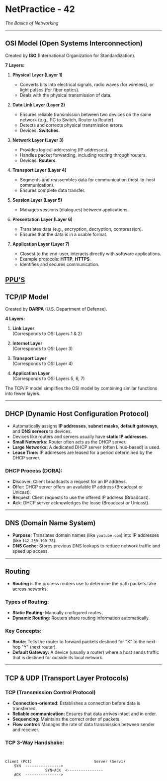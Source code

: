 # NetPractice - 42  
*The Basics of Networking*

---

## OSI Model (Open Systems Interconnection)

Created by **ISO** (International Organization for Standardization).

**7 Layers:**

1. **Physical Layer (Layer 1)**  
   - Converts bits into electrical signals, radio waves (for wireless), or light pulses (for fiber optics).  
   - Deals with the physical transmission of data.

2. **Data Link Layer (Layer 2)**  
   - Ensures reliable transmission between two devices on the same network (e.g., PC to Switch, Router to Router).  
   - Detects and corrects physical transmission errors.  
   - Devices: **Switches**.

3. **Network Layer (Layer 3)**  
   - Provides logical addressing (IP addresses).  
   - Handles packet forwarding, including routing through routers.  
   - Devices: **Routers**.

4. **Transport Layer (Layer 4)**  
   - Segments and reassembles data for communication (host-to-host communication).  
   - Ensures complete data transfer.

5. **Session Layer (Layer 5)**  
   - Manages sessions (dialogues) between applications.

6. **Presentation Layer (Layer 6)**  
   - Translates data (e.g., encryption, decryption, compression).  
   - Ensures that the data is in a usable format.

7. **Application Layer (Layer 7)**  
   - Closest to the end-user, interacts directly with software applications.  
   - Example protocols: **HTTP**, **HTTPS**.  
   - Identifies and secures communication.


[PPU'S](diagram.png)
---

## TCP/IP Model

Created by **DARPA** (U.S. Department of Defense).

**4 Layers:**

1. **Link Layer**  
   (Corresponds to OSI Layers 1 & 2)

2. **Internet Layer**  
   (Corresponds to OSI Layer 3)

3. **Transport Layer**  
   (Corresponds to OSI Layer 4)

4. **Application Layer**  
   (Corresponds to OSI Layers 5, 6, 7)

The TCP/IP model simplifies the OSI model by combining similar functions into fewer layers.

---

## DHCP (Dynamic Host Configuration Protocol)

- Automatically assigns **IP addresses**, **subnet masks**, **default gateways**, and **DNS servers** to devices.
- Devices like routers and servers usually have **static IP addresses**.
- **Small Networks:** Router often acts as the DHCP server.
- **Large Networks:** A dedicated DHCP server (often Linux-based) is used.
- **Lease Time:** IP addresses are leased for a period determined by the DHCP server.

### DHCP Process (DORA):

- **D**iscover: Client broadcasts a request for an IP address.  
- **O**ffer: DHCP server offers an available IP address (Broadcast or Unicast).  
- **R**equest: Client requests to use the offered IP address (Broadcast).  
- **A**ck: DHCP server acknowledges the lease (Broadcast or Unicast).

---

## DNS (Domain Name System)

- **Purpose:** Translates domain names (like `youtube.com`) into IP addresses (like `142.250.190.78`).
- **DNS Cache:** Stores previous DNS lookups to reduce network traffic and speed up access.

---

## Routing

- **Routing** is the process routers use to determine the path packets take across networks.

### Types of Routing:
- **Static Routing:** Manually configured routes.
- **Dynamic Routing:** Routers share routing information automatically.

### Key Concepts:
- **Route:** Tells the router to forward packets destined for "X" to the next-hop "Y" (next router).
- **Default Gateway:** A device (usually a router) where a host sends traffic that is destined for outside its local network.

---

## TCP & UDP (Transport Layer Protocols)

### TCP (Transmission Control Protocol)

- **Connection-oriented:** Establishes a connection before data is transferred.
- **Reliable communication:** Ensures that data arrives intact and in order.
- **Sequencing:** Maintains the correct order of packets.
- **Flow control:** Manages the rate of data transmission between sender and receiver.

### TCP 3-Way Handshake:

```plaintext


Client (PC1)                            Server (Serv1)
    SYN  ---------------->
                  SYN+ACK  <----------------
    ACK  ---------------->
